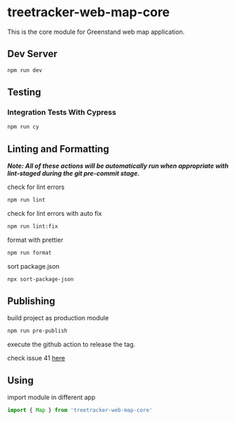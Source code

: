 # treetracker-web-map-core

This is the core module for Greenstand web map application.

## Dev Server

```sh
npm run dev
```

## Testing

### Integration Tests With Cypress

```sh
npm run cy
```

## Linting and Formatting

**_Note: All of these actions will be automatically run when appropriate with lint-staged during the git pre-commit stage._**

check for lint errors

```sh
npm run lint
```

check for lint errors with auto fix

```sh
npm run lint:fix
```

format with prettier

```sh
npm run format
```

sort package.json

```sh
npx sort-package-json
```

## Publishing

build project as production module

```sh
npm run pre-publish
```

execute the github action to release the tag.

check issue 41 [here](https://github.com/Greenstand/treetracker-web-map-core/issues/41)

## Using

import module in different app

```js
import { Map } from 'treetracker-web-map-core'
```
